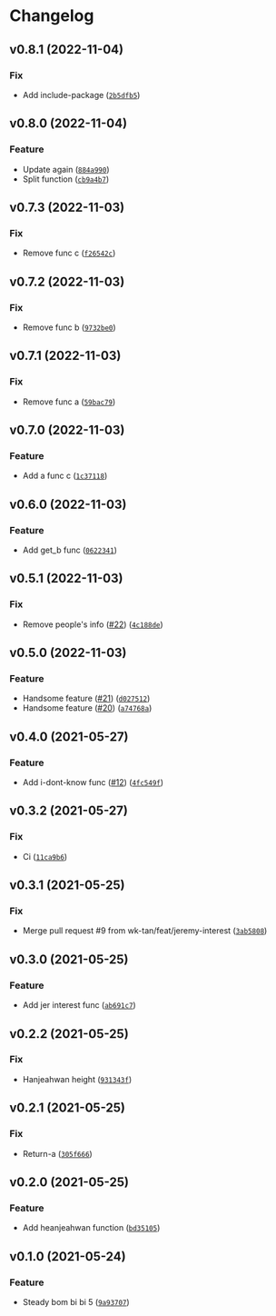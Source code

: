 # Changelog

<!--next-version-placeholder-->

## v0.8.1 (2022-11-04)
### Fix
* Add include-package ([`2b5dfb5`](https://github.com/wk-tan/poetry-demo/commit/2b5dfb5a7d5798bb802f02e729a1182922cc89d7))

## v0.8.0 (2022-11-04)
### Feature
* Update again ([`884a990`](https://github.com/wk-tan/poetry-demo/commit/884a9906b80911382291013f770b218253f80aa2))
* Split function ([`cb9a4b7`](https://github.com/wk-tan/poetry-demo/commit/cb9a4b74d79cd58b1d0679fa5f462100fa24a18d))

## v0.7.3 (2022-11-03)
### Fix
* Remove func c ([`f26542c`](https://github.com/wk-tan/poetry-demo/commit/f26542c56b8e734959e3528ecf3cbe452b68af85))

## v0.7.2 (2022-11-03)
### Fix
* Remove func b ([`9732be0`](https://github.com/wk-tan/poetry-demo/commit/9732be0cff371cd549621e16d8899f4703218390))

## v0.7.1 (2022-11-03)
### Fix
* Remove func a ([`59bac79`](https://github.com/wk-tan/poetry-demo/commit/59bac799b06f992bdf50fc17b1b62fdf92a8c841))

## v0.7.0 (2022-11-03)
### Feature
* Add a func c ([`1c37118`](https://github.com/wk-tan/poetry-demo/commit/1c37118554817834669ef40993ac50c44ba518ad))

## v0.6.0 (2022-11-03)
### Feature
* Add get_b func ([`0622341`](https://github.com/wk-tan/poetry-demo/commit/0622341d5a08e7279056ea6ab19150c6aee08441))

## v0.5.1 (2022-11-03)
### Fix
* Remove people's info ([#22](https://github.com/wk-tan/poetry-demo/issues/22)) ([`4c188de`](https://github.com/wk-tan/poetry-demo/commit/4c188de0fc1da478339a42bcf0dea220f6a11fd7))

## v0.5.0 (2022-11-03)
### Feature
* Handsome feature ([#21](https://github.com/wk-tan/poetry-demo/issues/21)) ([`d027512`](https://github.com/wk-tan/poetry-demo/commit/d02751279acf775d271c7d0f984f4140304ff59f))
* Handsome feature ([#20](https://github.com/wk-tan/poetry-demo/issues/20)) ([`a74768a`](https://github.com/wk-tan/poetry-demo/commit/a74768a30679915b9244197c757f26bc3845ee02))

## v0.4.0 (2021-05-27)
### Feature
* Add i-dont-know func ([#12](https://github.com/wk-tan/poetry-demo/issues/12)) ([`4fc549f`](https://github.com/wk-tan/poetry-demo/commit/4fc549f4640adf1922f03a728fc0942a41e430ed))

## v0.3.2 (2021-05-27)
### Fix
* Ci ([`11ca9b6`](https://github.com/wk-tan/poetry-demo/commit/11ca9b611c0f9928f6aa82cf3d3efb5cf8e6ab54))

## v0.3.1 (2021-05-25)
### Fix
* Merge pull request #9 from wk-tan/feat/jeremy-interest ([`3ab5808`](https://github.com/wk-tan/poetry-demo/commit/3ab5808a0b5bcf2512e7c16a497957c2df2a7393))

## v0.3.0 (2021-05-25)
### Feature
* Add jer interest func ([`ab691c7`](https://github.com/wk-tan/poetry-demo/commit/ab691c79d8bdb66135bdf6e36ceae258a80714a3))

## v0.2.2 (2021-05-25)
### Fix
* Hanjeahwan height ([`931343f`](https://github.com/wk-tan/poetry-demo/commit/931343f4edabc2d6f3630737657c0eabc6cba3b6))

## v0.2.1 (2021-05-25)
### Fix
* Return-a ([`305f666`](https://github.com/wk-tan/poetry-demo/commit/305f6661bf581258b9eff10fd438fe7971bc540d))

## v0.2.0 (2021-05-25)
### Feature
* Add heanjeahwan function ([`bd35105`](https://github.com/wk-tan/poetry-demo/commit/bd35105b4e8e30541846571e7dcb2d9a9de7ff3b))

## v0.1.0 (2021-05-24)
### Feature
* Steady bom bi bi 5 ([`9a93707`](https://github.com/wk-tan/poetry-demo/commit/9a9370722d7b7f8af07f15c78d3f4b81aef60105))
